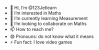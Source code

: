 - 👋 Hi, I’m @123Jetlearn
- 👀 I’m interested in Maths
- 🌱 I’m currently learning Measurement
- 💞️ I’m looking to collaborate on Maths
- 📫 How to reach me?
- 😄 Pronouns: do not know what it means
- ⚡ Fun fact: I love video games

<!---
123Jetlearn/123Jetlearn is a ✨ special ✨ repository because its `README.md` (this file) appears on your GitHub profile.
You can click the Preview link to take a look at your changes.
--->
